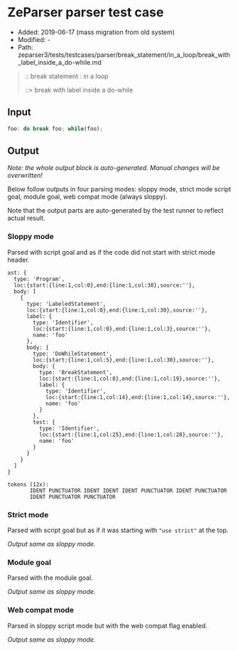 # ZeParser parser test case

- Added: 2019-06-17 (mass migration from old system)
- Modified: -
- Path: zeparser3/tests/testcases/parser/break_statement/in_a_loop/break_with_label_inside_a_do-while.md

> :: break statement : in a loop
>
> ::> break with label inside a do-while

## Input

`````js
foo: do break foo; while(foo);
`````

## Output

_Note: the whole output block is auto-generated. Manual changes will be overwritten!_

Below follow outputs in four parsing modes: sloppy mode, strict mode script goal, module goal, web compat mode (always sloppy).

Note that the output parts are auto-generated by the test runner to reflect actual result.

### Sloppy mode

Parsed with script goal and as if the code did not start with strict mode header.

`````
ast: {
  type: 'Program',
  loc:{start:{line:1,col:0},end:{line:1,col:30},source:''},
  body: [
    {
      type: 'LabeledStatement',
      loc:{start:{line:1,col:0},end:{line:1,col:30},source:''},
      label: {
        type: 'Identifier',
        loc:{start:{line:1,col:0},end:{line:1,col:3},source:''},
        name: 'foo'
      },
      body: {
        type: 'DoWhileStatement',
        loc:{start:{line:1,col:5},end:{line:1,col:30},source:''},
        body: {
          type: 'BreakStatement',
          loc:{start:{line:1,col:8},end:{line:1,col:19},source:''},
          label: {
            type: 'Identifier',
            loc:{start:{line:1,col:14},end:{line:1,col:14},source:''},
            name: 'foo'
          }
        },
        test: {
          type: 'Identifier',
          loc:{start:{line:1,col:25},end:{line:1,col:28},source:''},
          name: 'foo'
        }
      }
    }
  ]
}

tokens (12x):
       IDENT PUNCTUATOR IDENT IDENT IDENT PUNCTUATOR IDENT PUNCTUATOR
       IDENT PUNCTUATOR PUNCTUATOR
`````

### Strict mode

Parsed with script goal but as if it was starting with `"use strict"` at the top.

_Output same as sloppy mode._

### Module goal

Parsed with the module goal.

_Output same as sloppy mode._

### Web compat mode

Parsed in sloppy script mode but with the web compat flag enabled.

_Output same as sloppy mode._
